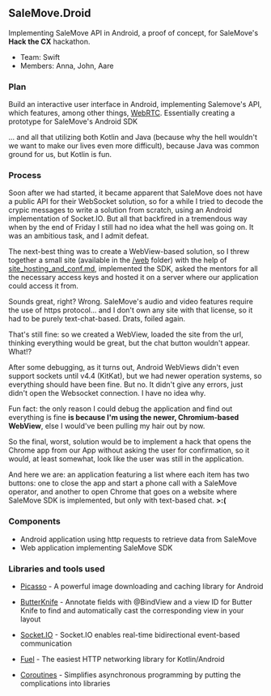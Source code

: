 ## SaleMove.Droid

Implementing SaleMove API in Android, a proof of concept, for SaleMove's **Hack the CX** hackathon.

* Team: Swift
* Members: Anna, John, Aare

### Plan

Build an interactive user interface in Android, implementing Salemove's API, which features, among other things, [WebRTC](https://webrtc.org/). Essentially creating a prototype for SaleMove's Android SDK

... and all that utilizing both Kotlin and Java (because why the hell wouldn't we want to make our lives even more difficult), because Java was common ground for us, but Kotlin is fun.

### Process

Soon after we had started, it became apparent that SaleMove does not have a public API for their WebSocket solution, so for a while I tried to decode the crypic messages to write a solution from scratch, using an Android implementation of Socket.IO. But all that backfired in a tremendous way when by the end of Friday I still had no idea what the hell was going on. It was an ambitious task, and I admit defeat.

The next-best thing was to create a WebView-based solution, so I threw together a small site (available in the [/web](/web) folder) with the help of [site_hosting_and_conf.md](https://gist.github.com/deiwin/a5d35325fa185863e7a30cea3b6cf093), implemented the SDK, asked the mentors for all the necessary access keys and hosted it on a server where our application could access it from.

Sounds great, right? Wrong. SaleMove's audio and video features require the use of https protocol... and I don't own any site with that license, so it had to be purely text-chat-based. Drats, foiled again.

That's still fine: so we created a WebView, loaded the site from the url, thinking everything would be great, but the chat button wouldn't appear. What!?

After some debugging, as it turns out, Android WebViews didn't even support sockets until v4.4 (KitKat), but we had newer operation systems, so everything should have been fine. But no. It didn't give any errors, just didn't open the Websocket connection. I have no idea why. 

Fun fact: the only reason I could debug the application and find out everything is fine **is because I'm using the newer, Chromium-based WebView**, else I would've been pulling my hair out by now.

So the final, worst, solution would be to implement a hack that opens the Chrome app from our App without asking the user for confirmation, so it would, at least somewhat, look like the user was still in the application.

And here we are: an application featuring a list where each item has two buttons: one to close the app and start a phone call with a SaleMove operator, and another to open Chrome that goes on a website where SaleMove SDK is implemented, but only with text-based chat. **>:(**

### Components

* Android application using http requests to retrieve data from SaleMove
* Web application implementing SaleMove SDK


### Libraries and tools used

- [Picasso](http://square.github.io/picasso/) - A powerful image downloading and caching library for Android

- [ButterKnife](http://jakewharton.github.io/butterknife/) - Annotate fields with @BindView and a view ID for Butter Knife to find and automatically cast the corresponding view in your layout

- [Socket.IO](https://socket.io/) - Socket.IO enables real-time bidirectional event-based communication

- [Fuel](https://github.com/kittinunf/Fuel) - The easiest HTTP networking library for Kotlin/Android

- [Coroutines](https://kotlinlang.org/docs/reference/coroutines.html) - Simplifies asynchronous programming by putting the complications into libraries


